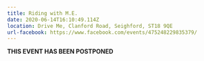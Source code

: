 ```yaml
---
title: Riding with M.E.
date: 2020-06-14T16:10:49.114Z
location: Drive Me, Clanford Road, Seighford, ST18 9QE
url-facebook: https://www.facebook.com/events/475248229835379/
---
```

**THIS EVENT HAS BEEN POSTPONED**